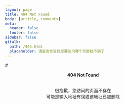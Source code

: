 ```yaml
---
layout: page
title: 404 Not Found
body: [article, comments]
meta:
  header: false
  footer: false
sidebar: false
gitalk:
  path: /404.html
  placeholder: 请留言告诉我您要访问哪个页面找不到了
---
```


\# <center>**404 Not Found**</center>

<br>

<center>很抱歉，您访问的页面不存在</center>
<center>可能是输入地址有误或该地址已被删除</center>
<br>
<br>

  

